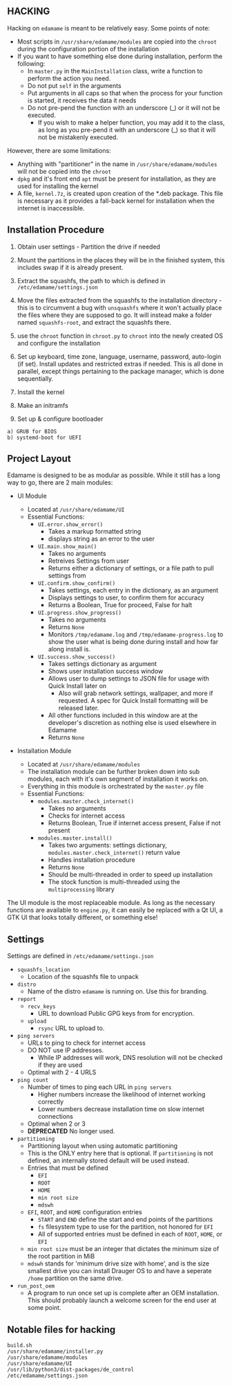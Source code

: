 HACKING
---

Hacking on `edamame` is meant to be relatively easy. Some points of note:

 * Most scripts in `/usr/share/edamame/modules` are copied into the `chroot` during the configuration portion of the installation
 * If you want to have something else done during installation, perform the following:
   * In `master.py` in the `MainInstallation` class, write a function to perform the action you need.
   * Do not put `self` in  the arguments
   * Put arguments in all caps so that when the process for your function is started, it receives the data it needs
   * Do not pre-pend the function with an underscore (_) or it will not be executed.
     * If you wish to make a helper function, you may add it to the class, as long as you pre-pend it with an underscore (_) so that it will not be mistakenly executed.


However, there are some limitations:

 * Anything with "partitioner" in the name in `/usr/share/edamame/modules` will not be copied into the `chroot`
 * `dpkg` and it's front end `apt` must be present for installation, as they are used for installing the kernel
 * A file, `kernel.7z`, is created upon creation of the *.deb package. This file is necessary as it provides a fall-back kernel for installation when the internet is inaccessible.


Installation Procedure
---
  1. Obtain user settings - Partition the drive if needed

  2. Mount the partitions in the places they will be in the finished system, this includes swap if it is already present.

  3. Extract the squashfs, the path to which is defined in `/etc/edamame/settings.json`

  4. Move the files extracted from the squashfs to the installation directory - this is to circumvent a bug with `unsquashfs` where it won't actually place the files where they are supposed to go. It will instead make a folder named `squashfs-root`, and extract the squashfs there.

  5. use the `chroot` function in `chroot.py` to `chroot` into the newly created OS and configure the installation

  6. Set up keyboard, time zone, language, username, password, auto-login (if set). Install updates and restricted extras if needed. This is all done in parallel, except things pertaining to the package manager, which is done sequentially.

  7. Install the kernel

  8. Make an initramfs

  9. Set up & configure bootloader

    a) GRUB for BIOS
    b) systemd-boot for UEFI


Project Layout
---

Edamame is designed to be as modular as possible. While it still has a long way to go, there are 2 main modules:

- UI Module
 	- Located at `/usr/share/edamame/UI`
 	- Essential Functions:
 		- `UI.error.show_error()`
 			- Takes a markup formatted string
 			- displays string as an error to the user
 		- `UI.main.show_main()`
 			- Takes no arguments
 			- Retreives Settings from user
 			- Returns either a dictionary of settings, or a file path to pull settings from
 		- `UI.confirm.show_confirm()`
 			- Takes settings, each entry in the dictionary, as an argument
 			- Displays settings to user, to confirm them for accuracy
 			- Returns a Boolean, True for proceed, False for halt
 		- `UI.progress.show_progress()`
 			- Takes no arguments
 			- Returns `None`
 			- Monitors `/tmp/edamame.log` and `/tmp/edamame-progress.log` to show the user what is being done during install and how far along install is.
 		- `UI.success.show_success()`
 			- Takes settings dictionary as argument
 			- Shows user installation success window
 			- Allows user to dump settings to JSON file for usage with Quick Install later on
 				- Also will grab network settings, wallpaper, and more if requested. A spec for Quick Install formatting will be released later.
 			- All other functions included in this window are at the developer's discretion as nothing else is used elsewhere in Edamame
 			- Returns `None`

- Installation Module
	- Located at `/usr/share/edamame/modules`
	- The installation module can be further broken down into sub modules, each with it's own segment of installation it works on.
	- Everything in this module is orchestrated by the `master.py` file
	- Essential Functions:
		- `modules.master.check_internet()`
			- Takes no arguments
			- Checks for internet access
			- Returns Boolean, True if internet access present, False if not present
		- `modules.master.install()`
			- Takes two arguments: settings dictionary, `modules.master.check_internet()` return value
			- Handles installation procedure
			- Returns `None`
			- Should be multi-threaded in order to speed up installation
			- The stock function is multi-threaded using the `multiprocessing` library

The UI module is the most replaceable module. As long as the necessary functions are available to `engine.py`, it can easily be replaced with a Qt UI, a GTK UI that looks totally different, or something else!


Settings
---

Settings are defined in `/etc/edamame/settings.json`

 - `squashfs_location`
   - Location of the squashfs file to unpack
 - `distro`
   - Name of the distro `edamame` is running on. Use this for branding.
 - `report`
   - `recv_keys`
     - URL to download Public GPG keys from for encryption.
   - `upload`
     - `rsync` URL to upload to.
 - `ping servers`
   - URLs to ping to check for internet access
   - DO NOT use IP addresses.
     - While IP addresses will work, DNS resolution will not be checked if they are used
   - Optimal with 2 - 4 URLS
 - `ping count`
   - Number of times to ping each URL in `ping servers`
     - Higher numbers increase the likelihood of internet working correctly
     - Lower numbers decrease installation time on slow internet connections
   - Optimal when 2 or 3
   - **DEPRECATED** No longer used.
 - `partitioning`
   - Partitioning layout when using automatic partitioning
   - This is the ONLY entry here that is optional. If `partitioning` is not defined, an internally stored default will be used instead.
   - Entries that must be defined
     - `EFI`
     - `ROOT`
     - `HOME`
     - `min root size`
     - `mdswh`
   - `EFI`, `ROOT`, and `HOME` configuration entries
     - `START` and `END` define the start and end points of the partitions
     - `fs` filesystem type to use for the partition, not honored for `EFI`
     - All of supported entries must be defined in each of `ROOT`, `HOME`, or `EFI`
   - `min root size` must be an integer that dictates the minimum size of the root partition in MiB
   - `mdswh` stands for 'minimum drive size with home', and is the size smallest drive you can install Drauger OS to and have a seperate `/home` partition on the same drive.
- `run_post_oem`
  - A program to run once set up is complete after an OEM installation. This should probably launch a welcome screen for the end user at some point.

Notable files for hacking
---

```
build.sh
/usr/share/edamame/installer.py
/usr/share/edamame/modules
/usr/share/edamame/UI
/usr/lib/python3/dist-packages/de_control
/etc/edamame/settings.json
```
